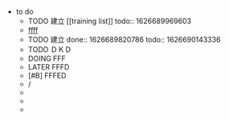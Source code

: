 - to do
	- TODO 建立 [[training list]]
	  todo:: 1626689969603
	- <ins>ffff</ins>
	- TODO 建立
	  done:: 1626689820786
	  todo:: 1626690143336
	- TODO ＤＫＤ
	- DOING FFF
	- LATER FFFD
	- [#B] FFFED
	- /
	-
	-
	-